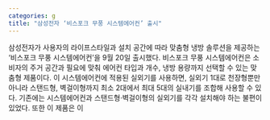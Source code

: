 ```yaml
---
categories: g
title: "삼성전자 ‘비스포크 무풍 시스템에어컨’ 출시"
---
```

삼성전자가 사용자의 라이프스타일과 설치 공간에 따라 맞춤형 냉방 솔루션을 제공하는 ‘비스포크 무풍 시스템에어컨’을 9월 20일 출시했다. 비스포크 무풍 시스템에어컨은 소비자의 주거 공간과 필요에 맞춰 에어컨 타입과 개수, 냉방 용량까지 선택할 수 있는 맞춤형 제품이다. 이 시스템에어컨에 적용된 실외기를 사용하면, 실외기 1대로 천장형뿐만 아니라 스탠드형, 벽걸이형까지 최소 2대에서 최대 5대의 실내기를 조합해 사용할 수 있다. 기존에는 시스템에어컨과 스탠드형·벽걸이형의 실외기를 각각 설치해야 하는 불편이 있었다. 또한 이 제품은 이